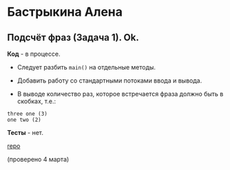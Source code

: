 # Бастрыкина Алена

## Подсчёт фраз (Задача 1). Ok.

**Код** - в процессе.

- Следует разбить `main()` на отдельные методы.

- Добавить работу со стандартными потоками ввода и вывода.

- В выводе количество раз, которое встречается фраза должно быть в скобках, т.е.:
```
three one (3) 
one two (2)
```

**Тесты** - нет.

[repo](https://bitbucket.org/bastrykina_oop/words)

(проверено 4 марта)
